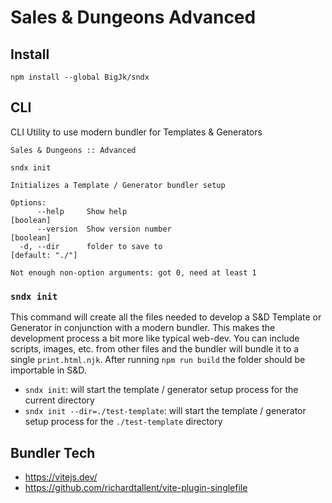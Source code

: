 # Sales & Dungeons Advanced

## Install

```
npm install --global BigJk/sndx
```

## CLI

CLI Utility to use modern bundler for Templates & Generators

```
Sales & Dungeons :: Advanced

sndx init

Initializes a Template / Generator bundler setup

Options:
      --help     Show help                                             [boolean]
      --version  Show version number                                   [boolean]
  -d, --dir      folder to save to                               [default: "./"]

Not enough non-option arguments: got 0, need at least 1
```

### ``sndx init``

This command will create all the files needed to develop a S&D Template or Generator in conjunction with a modern bundler. This makes the development process a bit more like typical web-dev. You can include scripts, images, etc. from other files and the bundler will bundle it to a single ``print.html.njk``. After running ``npm run build`` the folder should be importable in S&D.

- ``sndx init``: will start the template / generator setup process for the current directory
- ``sndx init --dir=./test-template``: will start the template / generator setup process for the ``./test-template`` directory

## Bundler Tech

- https://vitejs.dev/
- https://github.com/richardtallent/vite-plugin-singlefile
